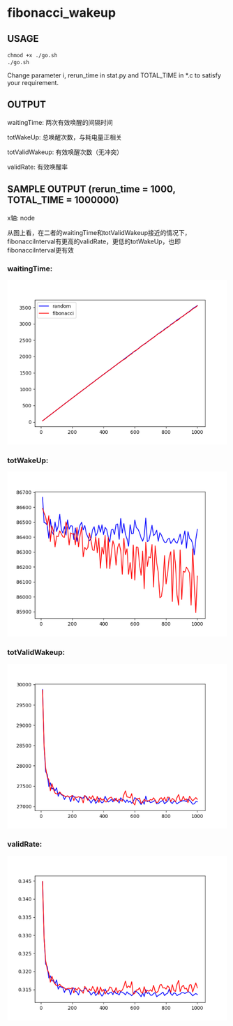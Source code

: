 # fibonacci_wakeup

## USAGE

	chmod +x ./go.sh
	./go.sh

Change parameter i, rerun_time in stat.py and TOTAL_TIME in *.c to satisfy your requirement.

## OUTPUT

waitingTime: 两次有效唤醒的间隔时间

totWakeUp: 总唤醒次数，与耗电量正相关

totValidWakeup: 有效唤醒次数（无冲突）

validRate: 有效唤醒率

## SAMPLE OUTPUT (rerun_time = 1000, TOTAL_TIME = 1000000)

x轴: node

从图上看，在二者的waitingTime和totValidWakeup接近的情况下，fibonacciInterval有更高的validRate，更低的totWakeUp，也即fibonacciInterval更有效

### waitingTime:

![](https://github.com/bonboru93/fibonacci_wakeup/blob/master/waitingTime.png)

### totWakeUp:

![](https://github.com/bonboru93/fibonacci_wakeup/blob/master/totWakeup.png)

### totValidWakeup:

![](https://github.com/bonboru93/fibonacci_wakeup/blob/master/totValidWakeup.png)

### validRate:

![](https://github.com/bonboru93/fibonacci_wakeup/blob/master/validRate.png)
